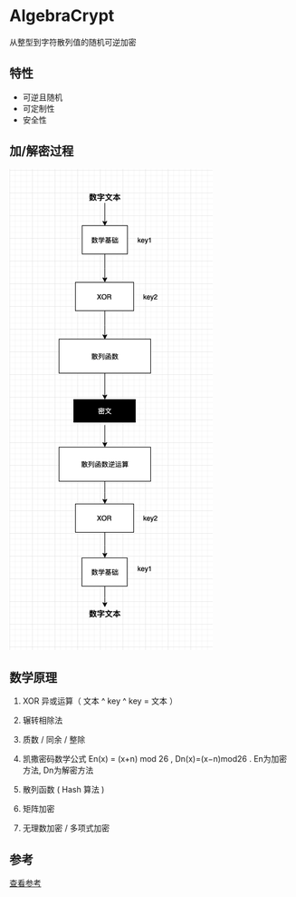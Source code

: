 # AlgebraCrypt
从整型到字符散列值的随机可逆加密

## 特性

- 可逆且随机
- 可定制性
- 安全性

## 加/解密过程
![avatar](./extra/process.png)

## 数学原理

1. XOR 异或运算（ 文本 ^ key ^ key = 文本 ）

2. 辗转相除法

3. 质数 / 同余 / 整除

4. 凯撒密码数学公式 En(x) = (x+n) mod 26 , Dn(x)=(x−n)mod26 . En为加密方法, Dn为解密方法

5. 散列函数 ( Hash 算法 )

6. 矩阵加密

7. 无理数加密 / 多项式加密

## 参考

[查看参考](./reference/README.md)


